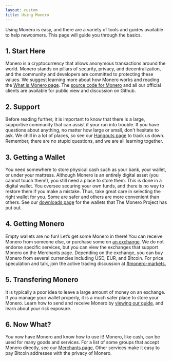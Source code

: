 ```yaml
---
layout: custom
title: Using Monero
---
```

<div class="text-center container description">
    <p>Using Monero is easy, and there are a variety of tools and guides available to help newcomers. This page will guide you through the basics.</p>
</div>
<div class="using">
    <section class="container">
        <div class="row">      
            <!-- full block-->
            <div class="full col-lg-12 col-md-12 col-sm-12 col-xs-12">
                <div class="info-block text-adapt">
                    <div class="row center-xs">
                        <div class="col">
                            <h2>1. Start Here</h2>
                        </div>
                    </div>
                    <div class="row start-xs">
                        <p>Monero is a cryptocurrency that allows anonymous transactions around the world. Monero stands on pillars of security, privacy, and decentralization, and the community and developers are committed to protecting these values. We suggest learning more about how Monero works and reading the <a href="/get-started/what-is-monero/">What is Monero page</a>. The <a href="https://github.com/monero-project">source code for Monero</a> and all our official clients are available for public view and discussion on Github.</p>
                    </div>
                </div>
            </div>
            <!-- end full block -->
        </div>
    </section>
    <section class="container">
        <div class="row">
            <div class="left half no-pad-sm col-lg-6 col-md-6 col-sm-12 col-xs-12">
                <div class="info-block">
                    <div class="row center-xs">
                        <div class="col">
                            <h2>2. Support</h2>
                        </div>
                    </div>
                    <div class="row start-xs">
                        <p>Before reading further, it is important to know that there is a large, supportive community that can assist if your run into trouble. If you have questions about anything, no matter how large or small, don't hesitate to ask. We chill in a lot of places, so see our <a href="/community/hangouts/">Hangouts page</a> to track us down. Remember, there are no stupid questions, and we are all learning together.</p>
                    </div>
                </div>
            </div>
            <div class="right half col-lg-6 col-md-6 col-sm-12 col-xs-12">
                <div class="info-block">
                    <div class="row center-xs">
                        <div class="col">
                            <h2>3. Getting a Wallet</h2>
                        </div>
                    </div>
                    <div class="row start-xs">
                        <p>You need somewhere to store physical cash such as your bank, your wallet, or under your mattress. Although Monero is an entirely digital asset (you cannot touch them!), you still need a place to store them. This is done in a digital wallet. You oversee securing your own funds, and there is no way to restore them if you make a mistake. Thus, take great care in selecting the right wallet for you. Some are safer and others are more convenient than others. See our <a href="/downloads/">downloads page</a> for the wallets that The Monero Project has put out.</p>
                    </div>
                </div>
            </div>
        </div>
    </section>
    <section class="container">
        <div class="row">      
            <!-- full block-->
            <div class="full col-lg-12 col-md-12 col-sm-12 col-xs-12">
                <div class="info-block text-adapt">
                    <div class="row center-xs">
                        <div class="col">
                            <h2>4. Getting Monero</h2>
                        </div>
                    </div>
                    <div class="row start-xs">
                        <p>Empty wallets are no fun! Let’s get some Monero in there! You can receive Monero from someone else, or purchase some on <a href="/community/merchants/">an exchange</a>. We do not endorse specific services, but you can view the exchanges that support Monero on the Merchants page. Depending on the exchange, you can buy Monero from several currencies including USD, EUR, and Bitcoin. For price speculation and talk, join the active trading discussion at <a href="irc://chat.freenode.net/#monero-markets">#monero-markets.</a></p>
                    </div>
                </div>
            </div>
            <!-- end full block -->
        </div>
    </section>
        <section class="container">
        <div class="row">
            <div class="left half no-pad-sm col-lg-6 col-md-6 col-sm-12 col-xs-12">
                <div class="info-block">
                    <div class="row center-xs">
                        <div class="col">
                            <h2>5. Transfering Monero</h2>
                        </div>
                    </div>
                    <div class="row start-xs">
                        <p>It is typically a poor idea to leave a large amount of money on an exchange. If you manage your wallet properly, it is a much safer place to store your Monero. Learn how to send and receive Monero by <a href="/get-started/accepting/">viewing our guide</a>, and learn about your risk exposure.</p>
                    </div>
                </div>
            </div>
            <div class="right half col-lg-6 col-md-6 col-sm-12 col-xs-12">
                <div class="info-block">
                    <div class="row center-xs">
                        <div class="col">
                            <h2>6. Now What?</h2>
                        </div>
                    </div>
                    <div class="row start-xs">
                        <p>You now have Monero and know how to use it! Monero, like cash, can be used for many goods and services. For a list of some groups that accept Monero directly, see our <a href="/community/merchants/">Merchants page.</a> Other services make it easy to pay Bitcoin addresses with the privacy of Monero.</p>
                    </div>
                </div>
            </div>
        </div>
    </section>
</div>
